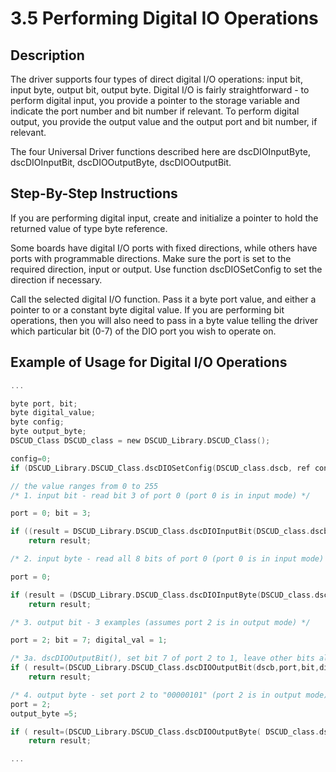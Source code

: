 # 3.5	Performing Digital IO Operations

## Description

The driver supports four types of direct digital I/O operations: input bit, input byte, output bit, output byte. Digital I/O is fairly straightforward - to perform digital input, you provide a pointer to the storage variable and indicate the port number and bit number if relevant. To perform digital output, you provide the output value and the output port and bit number, if relevant.

The four Universal Driver functions described here are dscDIOInputByte, dscDIOInputBit, dscDIOOutputByte, dscDIOOutputBit.

## Step-By-Step Instructions

If you are performing digital input, create and initialize a pointer to hold the returned value of type byte reference.

Some boards have digital I/O ports with fixed directions, while others have ports with programmable directions. Make sure the port is set to the required direction, input or output. Use function dscDIOSetConfig to set the direction if necessary.

Call the selected digital I/O function. Pass it a byte port value, and either a pointer to or a constant byte digital value. If you are performing bit operations, then you will also need to pass in a byte value telling the driver which particular bit (0-7) of the DIO port you wish to operate on.

## Example of Usage for Digital I/O Operations

```c
... 

byte port, bit; 
byte digital_value; 
byte config;
byte output_byte;
DSCUD_Class DSCUD_class = new DSCUD_Library.DSCUD_Class();

config=0;
if (DSCUD_Library.DSCUD_Class.dscDIOSetConfig(DSCUD_class.dscb, ref config) != DSCUD_class.DE_NONE)

// the value ranges from 0 to 255 
/* 1. input bit - read bit 3 of port 0 (port 0 is in input mode) */ 

port = 0; bit = 3; 

if ((result = DSCUD_Library.DSCUD_Class.dscDIOInputBit(DSCUD_class.dscb, port, bit, ref digital_value)) != DSCUD_class.DE_NONE) 
    return result;

/* 2. input byte - read all 8 bits of port 0 (port 0 is in input mode) */

port = 0; 

if (result = (DSCUD_Library.DSCUD_Class.dscDIOInputByte(DSCUD_class.dscb, port, ref input_byte) != DSCUD_class.DE_NONE))
    return result; 

/* 3. output bit - 3 examples (assumes port 2 is in output mode) */ 

port = 2; bit = 7; digital_val = 1;

/* 3a. dscDIOOutputBit(), set bit 7 of port 2 to 1, leave other bits alone */ 
if ( result=(DSCUD_Library.DSCUD_Class.dscDIOOutputBit(dscb,port,bit,digital_val) != DSCUD_class.DE_NONE) )
    return result;

/* 4. output byte - set port 2 to "00000101" (port 2 is in output mode) */ 
port = 2;
output_byte =5;

if ( result=(DSCUD_Library.DSCUD_Class.dscDIOOutputByte( DSCUD_class.dscb,port,output_byte) != DSCUD_class.DE_NONE) )
    return result;

...
```
